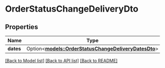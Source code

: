 # OrderStatusChangeDeliveryDto

## Properties

Name | Type | Description | Notes
------------ | ------------- | ------------- | -------------
**dates** | Option<[**models::OrderStatusChangeDeliveryDatesDto**](OrderStatusChangeDeliveryDatesDTO.md)> |  | [optional]

[[Back to Model list]](../README.md#documentation-for-models) [[Back to API list]](../README.md#documentation-for-api-endpoints) [[Back to README]](../README.md)


